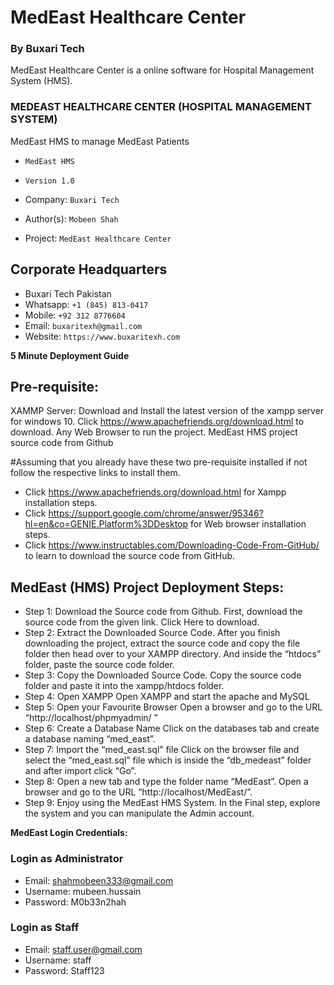 # MedEast Healthcare Center
### By Buxari Tech

MedEast Healthcare Center is a online software for Hospital Management System (HMS).
### MEDEAST HEALTHCARE CENTER (HOSPITAL MANAGEMENT SYSTEM)
MedEast HMS to manage MedEast Patients
- `MedEast HMS`
- `Version 1.0`

- Company: `Buxari Tech`
- Author(s): `Mobeen Shah`
- Project: `MedEast Healthcare Center`

## Corporate Headquarters
- Buxari Tech Pakistan
- Whatsapp: `+1 (845) 813-0417`
- Mobile: `+92 312 8776604`
- Email: `buxaritexh@gmail.com`
- Website: `https://www.buxaritexh.com`

**5 Minute Deployment Guide**

## Pre-requisite:
XAMMP Server: Download and Install the latest version of the xampp server for windows 10. Click https://www.apachefriends.org/download.html to download.
Any Web Browser to run the project.
MedEast HMS project source code from Github

#Assuming that you already have these two pre-requisite installed if not follow the respective links to install them.
- Click https://www.apachefriends.org/download.html for Xampp installation steps.
- Click https://support.google.com/chrome/answer/95346?hl=en&co=GENIE.Platform%3DDesktop for Web browser installation steps.
- Click https://www.instructables.com/Downloading-Code-From-GitHub/ to learn to download the source code from GitHub.

## MedEast (HMS) Project Deployment Steps:
- Step 1: Download the Source code from Github.
First, download the source code from the given link. Click Here to download. 
- Step 2: Extract the Downloaded Source Code.
After you finish downloading the project, extract the source code and copy the file folder then head over to your XAMPP directory. And inside the “htdocs” folder, paste the source code folder.
- Step 3: Copy the Downloaded Source Code.
Copy the source code folder and paste it into the xampp/htdocs folder.
- Step 4: Open XAMPP
Open XAMPP and start the apache and MySQL
- Step 5: Open your Favourite Browser
Open a browser and go to the URL “http://localhost/phpmyadmin/ ”
- Step 6: Create a Database Name
Click on the databases tab and create a database naming “med_east”.
- Step 7: Import the “med_east.sql” file
Click on the browser file and select the “med_east.sql” file which is inside the “db_medeast” folder and after import click “Go”. 
- Step 8: Open a new tab and type the folder name “MedEast”.
Open a browser and go to the URL “http://localhost/MedEast/”.
- Step 9: Enjoy using the MedEast HMS System.
In the Final step, explore the system and you can manipulate the Admin account.

**MedEast Login Credentials:**
### Login as Administrator
- Email: shahmobeen333@gmail.com
- Username: mubeen.hussain
- Password: M0b33n2hah
### Login as Staff
- Email: staff.user@gmail.com
- Username: staff
- Password: Staff123
